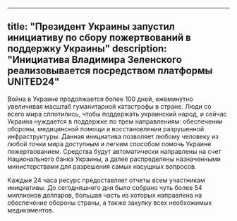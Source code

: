 

---
title: "Президент Украины запустил инициативу по сбору пожертвований в поддержку Украины"
description: "Инициатива Владимира Зеленского реализовывается посредством платформы UNITED24"
---
Война в Украине продолжается более 100 дней, ежеминутно увеличивая масштаб гуманитарной катастрофы в стране. Люди со всего мира сплотились, чтобы поддержать украинский народ, и сейчас Украина нуждается в поддержке по трем направлениям: обеспечении обороны, медицинской помощи и восстановлении разрушенной инфраструктуры. Данная инициатива позволяет любому человеку из любой точки мира доступным и легким способом помочь Украине пожертвованием. Средства будут автоматически направлены на счет Национального банка Украины, а далее распределены назначенными министерствами для разрешения самых насущных вопросов.

Каждые 24 часа ресурс предоставляет отчеты всем участникам инициативы.
До сегодняшнего дня было собрано чуть более 54 миллионов долларов, большая часть из которых направлена на обеспечение обороны страны, а также закупку всех необхожимых медикаментов.
